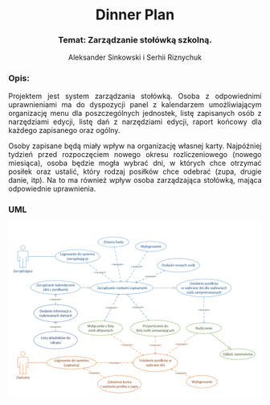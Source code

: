 <div align='center'>

# Dinner Plan

### Temat: Zarządzanie stołówką szkolną.

Aleksander Sinkowski i Serhii Riznychuk
</div>
<div align="justify">

### Opis:
Projektem jest system zarządzania stołówką. Osoba z odpowiednimi uprawnieniami ma do dyspozycji panel z kalendarzem umożliwiającym organizację menu dla poszczególnych jednostek, listę zapisanych osób z narzędziami edycji, listę dań z narzędziami edycji, raport końcowy dla każdego zapisanego oraz ogólny.

Osoby zapisane będą miały wpływ na organizację własnej karty. Najpóźniej tydzień przed rozpoczęciem nowego okresu rozliczeniowego (nowego miesiąca), osoba będzie mogła wybrać dni, w których chce otrzymać posiłek oraz ustalić, który rodzaj posiłków chce odebrać (zupa, drugie danie, itp). Na to ma również wpływ osoba zarządzająca stołówką, mająca odpowiednie uprawnienia.

### UML

![uml](https://raw.githubusercontent.com/Morfeu5z/Dinner-plan/master/uml.PNG)

</div>

